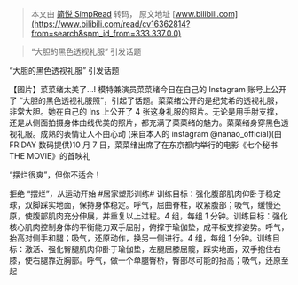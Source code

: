 > 本文由 [简悦 SimpRead](http://ksria.com/simpread/) 转码， 原文地址 [www.bilibili.com](https://www.bilibili.com/read/cv16362814?from=search&spm_id_from=333.337.0.0)

> “大胆的黑色透视礼服” 引发话题

“大胆的黑色透视礼服” 引发话题

【图片】菜菜绪太美了…! 模特兼演员菜菜绪今日在自己的 Instagram 账号上公开了 “大胆的黑色透视礼服照”，引起了话题。菜菜绪公开的是纪梵希的透视礼服，非常大胆。她在自己的 Ins 上公开了 4 张这身礼服的照片。无论是用手肘支撑，还是从侧面拍摄身体曲线优美的照片，都充满了菜菜绪的魅力。菜菜绪身穿黑色透视礼服。成熟的表情让人不由心动 (来自本人的 instagram @nanao_official)(由 FRIDAY 数码提供)10 月 7 日，菜菜绪出席了在东京都内举行的电影《七个秘书 THE MOVIE》的首映礼

“摆烂很爽”，但你不适合！

拒绝 “摆烂”，从运动开始 #居家塑形训练# 训练目标：强化腹部肌肉仰卧于稳定球，双脚踩实地面，保持身体稳定。呼气，屈曲脊柱，收紧腹部；吸气，缓慢还原，使腹部肌肉充分伸展，并重复以上过程。4 组，每组 1 分钟。训练目标：强化核心肌肉控制身体的平衡能力双手屈肘，俯撑于瑜伽垫，成平板支撑姿势。呼气，抬高对侧手和腿；吸气，还原动作，换另一侧进行。4 组，每组 1 分钟。训练目标：激活、强化臀腿肌肉仰卧于瑜伽垫，左腿屈膝屈髋，踩实地面，双手抱住右膝，使右腿靠近胸部。呼气，做一个单腿臀桥，臀部尽可能的抬高；吸气，还原至起